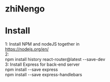 # zhiNengo  

# Install  
1: Install NPM and nodeJS together in  
https://nodejs.org/en/  
2:  
npm install history react-router@latest --save-dev  
3:  Install Express for back-end server  
npm install --save express  
npm install --save express-handlebars
